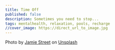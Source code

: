 ```yaml
---
title: Time Off
published: false
description: Sometimes you need to stop...
tags: mentalhealth, relaxation, pools, recharge
//cover_image: https://direct_url_to_image.jpg
---
```




Photo by <a href="https://unsplash.com/@jamie452?utm_source=unsplash&utm_medium=referral&utm_content=creditCopyText">Jamie Street</a> on <a href="https://unsplash.com/s/photos/pool?utm_source=unsplash&utm_medium=referral&utm_content=creditCopyText">Unsplash</a>
  